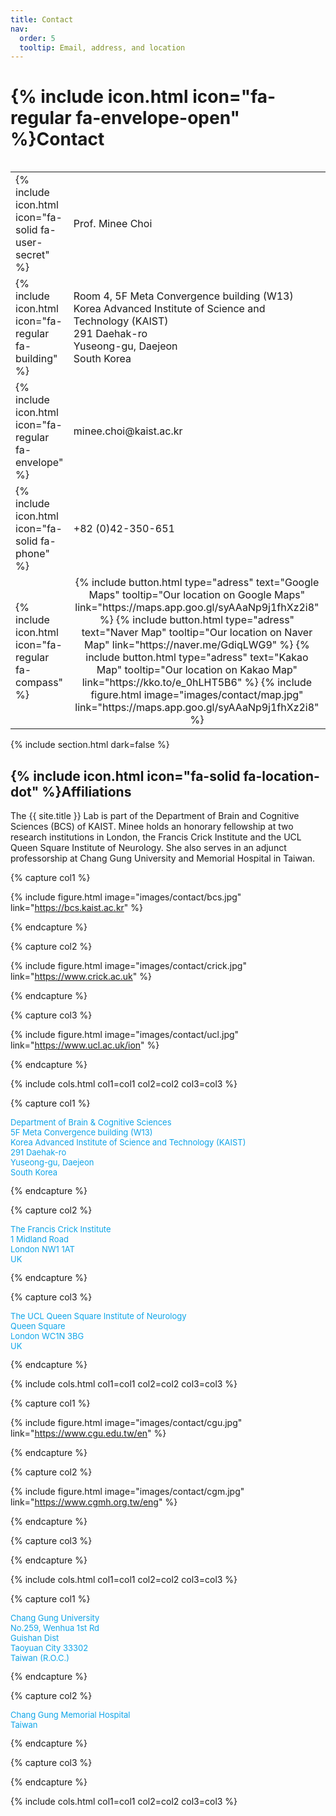 ```yaml
---
title: Contact
nav:
  order: 5
  tooltip: Email, address, and location
---
```


# {% include icon.html icon="fa-regular fa-envelope-open" %}Contact

<table align="left">
  <tr style="font-size: 16px;">
    <td>{% include icon.html icon="fa-solid fa-user-secret" %}</td>
    <td align="Left">Prof. Minee Choi</td>
  </tr>
  <tr style="font-size: 16px;">
    <td>{% include icon.html icon="fa-regular fa-building" %}</td>
    <td align="Left">Room 4, 5F Meta Convergence building (W13) <br>
                     Korea Advanced Institute of Science and Technology (KAIST) <br>
                     291 Daehak-ro <br>
                     Yuseong-gu, Daejeon <br>
                     South Korea </td>
  </tr>
  <tr style="font-size: 16px;">
    <td>{% include icon.html icon="fa-regular fa-envelope" %}</td>
    <td align="Left">minee.choi@kaist.ac.kr</td>
  </tr>  
  <tr style="font-size: 16px;">
    <td>{% include icon.html icon="fa-solid fa-phone" %}</td>
    <td align="Left">+82 (0)42-350-651</td>
  </tr>
  <tr style="font-size: 16px;">
    <td>{% include icon.html icon="fa-regular fa-compass" %}</td>
    <td align="Center"> {%
                          include button.html
                          type="adress"
                          text="Google Maps"
                          tooltip="Our location on Google Maps"
                          link="https://maps.app.goo.gl/syAAaNp9j1fhXz2i8"
                        %}
                        {%
                          include button.html
                          type="adress"
                          text="Naver Map"
                          tooltip="Our location on Naver Map"
                          link="https://naver.me/GdiqLWG9"
                        %}
                        {%
                          include button.html
                          type="adress"
                          text="Kakao Map"
                          tooltip="Our location on Kakao Map"
                          link="https://kko.to/e_0hLHT5B6"
                        %}
                        {%
                          include figure.html
                          image="images/contact/map.jpg"
                          link="https://maps.app.goo.gl/syAAaNp9j1fhXz2i8"
                        %} </td>
  </tr>
</table>

{% include section.html dark=false %}

## {% include icon.html icon="fa-solid fa-location-dot" %}Affiliations

The {{ site.title }} Lab is part of the Department of Brain and Cognitive Sciences (BCS) of KAIST. Minee holds an honorary fellowship at two research institutions in London, the Francis Crick Institute and the UCL Queen Square Institute of Neurology. She also serves in an adjunct professorship at Chang Gung University and Memorial Hospital in Taiwan.

{% capture col1 %}

{%
  include figure.html
  image="images/contact/bcs.jpg"
  link="https://bcs.kaist.ac.kr"
%}

{% endcapture %}

{% capture col2 %}

{%
  include figure.html
  image="images/contact/crick.jpg"
  link="https://www.crick.ac.uk"
%}

{% endcapture %}

{% capture col3 %}

{%
  include figure.html
  image="images/contact/ucl.jpg"
  link="https://www.ucl.ac.uk/ion"
%}

{% endcapture %}

{% include cols.html col1=col1 col2=col2 col3=col3 %}

{% capture col1 %}
<p style="font-size: 13px; color: #0ea5e9;">
Department of Brain & Cognitive Sciences <br>
5F Meta Convergence building (W13) <br>
Korea Advanced Institute of Science and Technology (KAIST) <br>
291 Daehak-ro <br>
Yuseong-gu, Daejeon <br>
South Korea
</p>
{% endcapture %}

{% capture col2 %}
<p style="font-size: 13px; color: #0ea5e9;">
The Francis Crick Institute <br>
1 Midland Road <br>
London NW1 1AT <br>
UK
</p>
{% endcapture %}

{% capture col3 %}
<p style="font-size: 13px; color: #0ea5e9;">
The UCL Queen Square Institute of Neurology <br>
Queen Square<br>
London WC1N 3BG <br>
UK
</p>
{% endcapture %}

{% include cols.html col1=col1 col2=col2 col3=col3 %}

{% capture col1 %}

{%
  include figure.html
  image="images/contact/cgu.jpg"
  link="https://www.cgu.edu.tw/en"
%}

{% endcapture %}

{% capture col2 %}

{%
  include figure.html
  image="images/contact/cgm.jpg"
  link="https://www.cgmh.org.tw/eng"
%}

{% endcapture %}

{% capture col3 %}


{% endcapture %}

{% include cols.html col1=col1 col2=col2 col3=col3 %}

{% capture col1 %}
<p style="font-size: 13px; color: #0ea5e9;">
Chang Gung University <br>
No.259, Wenhua 1st Rd <br>
Guishan Dist <br>
Taoyuan City 33302 <br>
Taiwan (R.O.C.)
</p>
{% endcapture %}

{% capture col2 %}
<p style="font-size: 13px; color: #0ea5e9;">
Chang Gung Memorial Hospital <br>
Taiwan
</p>
{% endcapture %}

{% capture col3 %}
<p style="font-size: 13px; color: #0ea5e9;">

</p>
{% endcapture %}

{% include cols.html col1=col1 col2=col2 col3=col3 %}
